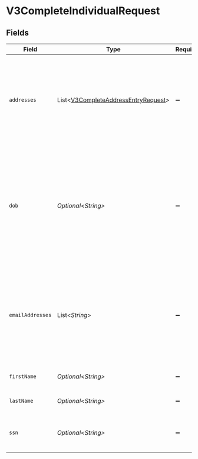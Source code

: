 # V3CompleteIndividualRequest


## Fields

| Field                                                                                                                                           | Type                                                                                                                                            | Required                                                                                                                                        | Description                                                                                                                                     | Example                                                                                                                                         |
| ----------------------------------------------------------------------------------------------------------------------------------------------- | ----------------------------------------------------------------------------------------------------------------------------------------------- | ----------------------------------------------------------------------------------------------------------------------------------------------- | ----------------------------------------------------------------------------------------------------------------------------------------------- | ----------------------------------------------------------------------------------------------------------------------------------------------- |
| `addresses`                                                                                                                                     | List\<[V3CompleteAddressEntryRequest](../../models/components/V3CompleteAddressEntryRequest.md)>                                                | :heavy_minus_sign:                                                                                                                              | Address of the individual. Note that though this is an array, only the first address in the array will be processed.                            | [<br/>{<br/>"address": "39 South Trail",<br/>"city": "San Antonio",<br/>"extendedAddress": "Apt 23",<br/>"postalCode": "78285",<br/>"region": "TX"<br/>}<br/>] |
| `dob`                                                                                                                                           | *Optional\<String>*                                                                                                                             | :heavy_minus_sign:                                                                                                                              | The date of birth of the individual in one of these formats: YYYY-MM-DD, YYYY-MM, or MM-DD. Acceptable characters are: numeric with symbol '-'. | 1981-01                                                                                                                                         |
| `emailAddresses`                                                                                                                                | List\<*String*>                                                                                                                                 | :heavy_minus_sign:                                                                                                                              | Email address of the individual. Note that though this is an array, only the first email address in the array will be processed.                | [<br/>"jdoe@example.com"<br/>]                                                                                                                  |
| `firstName`                                                                                                                                     | *Optional\<String>*                                                                                                                             | :heavy_minus_sign:                                                                                                                              | The first name of the individual.                                                                                                               | Tod                                                                                                                                             |
| `lastName`                                                                                                                                      | *Optional\<String>*                                                                                                                             | :heavy_minus_sign:                                                                                                                              | The last name of the individual.                                                                                                                | Weedall                                                                                                                                         |
| `ssn`                                                                                                                                           | *Optional\<String>*                                                                                                                             | :heavy_minus_sign:                                                                                                                              | The social security number of the individual.                                                                                                   | 265228370                                                                                                                                       |
